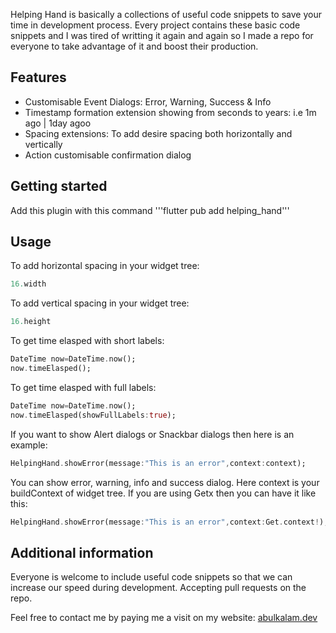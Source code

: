 
Helping Hand is basically a collections of useful code snippets to save your time in development
process. Every project contains these basic code snippets and I was tired of writting it again and
again so I made a repo for everyone to take advantage of it and boost their production.

## Features
<ul>
<li>Customisable Event Dialogs: Error, Warning, Success & Info</li>
<li>Timestamp formation extension showing from seconds to years: i.e 1m ago | 1day agoo</li>
<li>Spacing extensions: To add desire spacing both horizontally and vertically</li>
<li>Action customisable confirmation dialog</li>

</ul>

## Getting started

Add this plugin with this command '''flutter pub add helping_hand'''

## Usage

To add horizontal spacing in your widget tree:

```dart
16.width
```
To add vertical spacing in your widget tree:
```dart
16.height
```
To get time elasped with short labels:
```dart
DateTime now=DateTime.now();
now.timeElasped();
```
To get time elasped with full labels:
```dart
DateTime now=DateTime.now();
now.timeElasped(showFullLabels:true);
```
If you want to show Alert dialogs or Snackbar dialogs then here is an example:
```dart
HelpingHand.showError(message:"This is an error",context:context);
```
You can show error, warning, info and success dialog. Here context is your buildContext of widget tree. If you are using Getx then you can have it like this:
```dart
HelpingHand.showError(message:"This is an error",context:Get.context!);
```
## Additional information

Everyone is welcome to include useful code snippets so that we can increase our speed during development. Accepting pull requests on the repo.

Feel free to contact me by paying me a visit on my website:
<a href='https://abulkalam.dev'>abulkalam.dev</a>